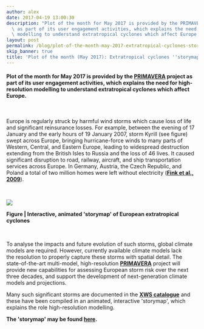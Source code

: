 ```yaml
---
author: alex
date: 2017-04-19 13:00:30
description: "Plot of the month for May 2017 is provided by the PRIMAVERA project\
  \ as part of its user engagement activities, which explains the need for high-resolution\
  \ modelling to understand extratropical cyclones which affect Europe.\n\_"
layout: post
permalink: /blog/plot-of-the-month-may-2017-extratropical-cyclones-storymap/
skip_banner: true
title: 'Plot of the month (May 2017): Extratropical cyclones ''storymap'''
---
```


<h4>Plot of the month for May 2017 is provided by the <a href="{{ site.baseurl }}/research/projects/primavera/">PRIMAVERA</a> project as part of its user engagement activities, which explains the need for high-resolution modelling to understand extratropical cyclones which affect Europe.</h4>
<p> </p>
<p>Europe is regularly struck by harmful wind storms which cause loss of life and significant reinsurance losses. For example, between the evening of 17 January and the early hours of 19 January 2007, storm Kyrill (see figure) swept across Europe, bringing hurricane-force winds to many parts of Western, Central, and Eastern Europe, leading to widespread destruction extending from the British Isles to Russia and the loss of 46 lives. It caused significant disruption to road, railway, aircraft, and ship transportation services across Europe. In Germany, Austria, the Czech Republic, and Poland a total of two million homes were left without electricity (<strong><a href="http://www.nat-hazards-earth-syst-sci.net/9/405/2009/">Fink et al., 2009</a></strong>).</p>
<p> </p>
<p><a href="http://demo.predictia.es/primavera/storymaps/extra-tropical-cyclones/" target="_blank"><img src="{{ site.baseurl }}/assets/media/uploads/Figures/kyrill_map.png"></a></p>
<p><strong>Figure | Interactive, animated 'storymap' of European extratropical cyclones</strong></p>
<p> </p>
<p>To analyse the impacts and future evolution of such storms, global climate models are required. However, currently available climate models lack the resolution to properly capture these storms with spatial detail. The state-of-the-art multi-model, high-resolution <strong><a href="{{ site.baseurl }}/research/current-projects/primavera/">PRIMAVERA</a></strong> project will provide new capabilities for assessing European storm risk over the next three decades, and support the development of next-generation climate models and projections.</p>
<p>Many such significant storms are documented in the <strong><a href="http://www.europeanwindstorms.org" target="_blank">XWS catalogue</a></strong> and these have been compiled in an animated, interactive 'storymap', which explains the role high-resolution modelling.</p>
<p><strong>The 'storymap' may be found <a href="http://demo.predictia.es/primavera/storymaps/extra-tropical-cyclones/" target="_blank">here</a>.</strong></p>
